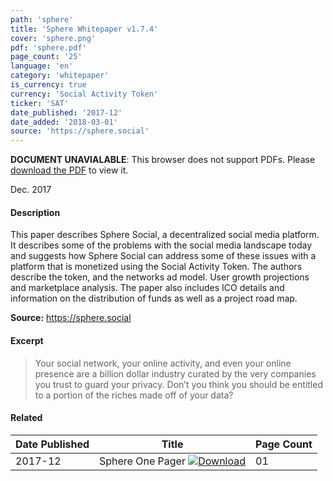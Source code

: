 ```yaml
---
path: 'sphere'
title: 'Sphere Whitepaper v1.7.4'
cover: 'sphere.png'
pdf: 'sphere.pdf'
page_count: '25'
language: 'en'
category: 'whitepaper'
is_currency: true
currency: 'Social Activity Token'
ticker: 'SAT'
date_published: '2017-12'
date_added: '2018-03-01'
source: 'https://sphere.social'
---
```


<object class="pdf_embed" data="/assets/pdf/sphere.pdf" type="application/pdf" width="100%" height="100%">
   <p><b>DOCUMENT UNAVIALABLE</b>: This browser does not support PDFs. Please <a href="/assets/pdf/sphere.pdf">download the PDF</a> to view it.</p>
</object>

Dec. 2017

#### Description
This paper describes Sphere Social, a decentralized social media platform. It describes some of the problems with the social media landscape today and suggests how Sphere Social can address some of these issues with a platform that is monetized using the Social Activity Token. The authors describe the token, and the networks ad model. User growth projections and marketplace analysis. The paper also includes ICO details and information on the distribution of funds as well as a project road map.

**Source:** https://sphere.social

#### Excerpt
> Your social network, your online activity, and even your online presence are a billion dollar industry curated by the very companies you trust to guard your privacy. Don’t you think you should be entitled to a portion of the riches made off of your data?

#### Related
Date Published | Title                                                                          | Page Count
---------------|--------------------------------------------------------------------------------|------------
2017-12        | Sphere One Pager [![Download](/assets/download_cloud.svg)](/assets/pdf/sphere_onepaper.pdf) | 01
